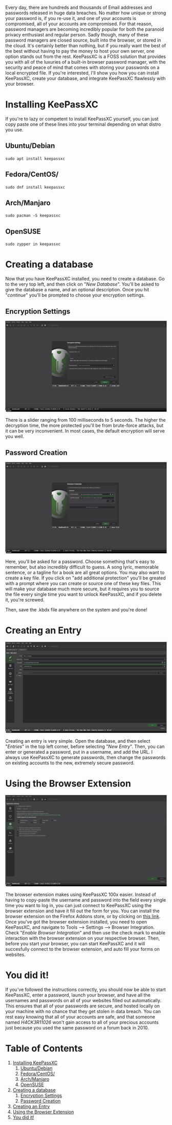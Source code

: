 Every day, there are hundreds and thousands of Email addresses and passwords released in huge data breaches. No matter how unique or strong your password is, if you re-use it, and one of your accounts is compromised, all of your accounts are compromised. For that reason, password managers are becoming incredibly popular for both the paranoid privacy enthusiast and regular person. Sadly though, many of these password managers are closed source, built into the browser, or stored in the cloud. It's certainly better than nothing, but if you really want the best of the best without having to pay the money to host your own server, one option stands out from the rest. KeePassXC is a FOSS solution that provides you with all of the luxuries of a built-in browser password manager, with the security and peace of mind that comes with storing your passwords on a local encrypted file. If you're interested, I'll show you how you can install KeePassXC, create your database, and integrate KeePassXC flawlessly with your browser.


<a id="org3b52d73"></a>

# Installing KeePassXC

If you're to lazy or competent to install KeePassXC yourself, you can just copy paste one of these lines into your terminal depending on what distro you use.


<a id="orgf4a3eae"></a>

## Ubuntu/Debian

`sudo apt install keepassxc`


<a id="orgf68b2d4"></a>

## Fedora/CentOS/

`sudo dnf install keepassxc`


<a id="orgbc7b3e5"></a>

## Arch/Manjaro

`sudo pacman -S keepassxc` 


<a id="org50119a9"></a>

## OpenSUSE

`sudo zypper in keepassxc`


<a id="org4d0af46"></a>

# Creating a database

Now that you have KeePassXC installed, you need to create a database. Go to the very top left, and then click on "*New Database*". You'll be asked to give the database a name, and an optional description. Once you hit "*continue*" you'll be prompted to choose your encryption settings.


<a id="org4971603"></a>

## Encryption Settings

![img](/images/EncryptionSettings.png)

There is a slider ranging from 100 milliseconds to 5 seconds. The higher the decryption time, the more protected you'll be from brute-force attacks, but it can be very inconvenient. In most cases, the default encryption will serve you well.


<a id="org58ab6da"></a>

## Password Creation

![img](/images/PasswordCreation.png)

Here, you'll be asked for a password. Choose something that's easy to remember, but also incredibly difficult to guess. A song lyric, memorable sentence, or a tagline for a book are all great options. You may also want to create a key file. If you click on "add additional protection" you'll be greated with a prompt where you can create or source one of these key files. This will make your database much more secure, but it requires you to source the file every single time you want to unlock KeePassXC, and if you delete it, you're screwed.

Then, save the .kbdx file anywhere on the system and you're done! 


<a id="orgde89e99"></a>

# Creating an Entry

![img](/images/CreatingAnEntry.png)

Creating an entry is very simple. Open the database, and then select "*Entries*" in the top left corner, before selecting "*New Entry*". Then, you can enter or generated a password, put in a username, and add the URL. I always use KeePassXC to generate passwords, then change the passwords on existing accounts to the new, extremely secure password.


<a id="org2a795fd"></a>

# Using the Browser Extension

![img](/images/BrowserIntegration.png)

The browser extension makes using KeePassXC 100x easier. Instead of having to copy-paste the username and password into the field every single time you want to log in, you can just connect to KeePassXC using the browser extension and have it fill out the form for you. You can install the browser extension on the Firefox Addons store, or by clicking on [this link](https://addons.mozilla.org/en-CA/firefox/addon/keepassxc-browser/). Once you've got the browser extension installed, you need to open KeePassXC, and navigate to Tools &#x2013;> Settings &#x2013;> Browser Integration. Check "*Enable Browser Integration*" and then use the check mark to enable interaction with the browser extension on your respective browser. Then, before you start your browser, you can start KeePassXC and it will succesfully connect to the browser extension, and auto fill your forms on websites. 


<a id="org51e7dfa"></a>

# You did it!

If you've followed the instructions correctly, you should now be able to start KeePassXC, enter a password, launch your browser, and have all the usernames and passwords on all of your websites filled out automatically. This ensures that all of your passwords are secure, and hosted locally on your machine with no chance that they get stolen in data breach. You can rest easy knowing that all of your accounts are safe, and that someone named *H4CK3R11026* won't gain access to all of your precious accounts just because you used the same password on a forum back in 2010. 


# Table of Contents

1.  [Installing KeePassXC](#org3b52d73)
    1.  [Ubuntu/Debian](#orgf4a3eae)
    2.  [Fedora/CentOS/](#orgf68b2d4)
    3.  [Arch/Manjaro](#orgbc7b3e5)
    4.  [OpenSUSE](#org50119a9)
2.  [Creating a database](#org4d0af46)
    1.  [Encryption Settings](#org4971603)
    2.  [Password Creation](#org58ab6da)
3.  [Creating an Entry](#orgde89e99)
4.  [Using the Browser Extension](#org2a795fd)
5.  [You did it!](#org51e7dfa)
